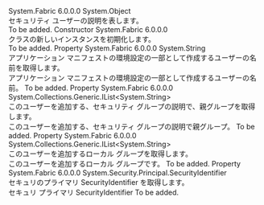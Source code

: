 <Type Name="SecurityUserDescription" FullName="System.Fabric.Description.SecurityUserDescription">
  <TypeSignature Language="C#" Value="public sealed class SecurityUserDescription" />
  <TypeSignature Language="ILAsm" Value=".class public auto ansi sealed beforefieldinit SecurityUserDescription extends System.Object" />
  <TypeSignature Language="DocId" Value="T:System.Fabric.Description.SecurityUserDescription" />
  <TypeSignature Language="VB.NET" Value="Public NotInheritable Class SecurityUserDescription" />
  <TypeSignature Language="F#" Value="type SecurityUserDescription = class" />
  <AssemblyInfo>
    <AssemblyName>System.Fabric</AssemblyName>
    <AssemblyVersion>6.0.0.0</AssemblyVersion>
  </AssemblyInfo>
  <Base>
    <BaseTypeName>System.Object</BaseTypeName>
  </Base>
  <Interfaces />
  <Docs>
    <summary>
      <para>セキュリティ ユーザーの説明を表します。</para>
    </summary>
    <remarks>To be added.</remarks>
  </Docs>
  <Members>
    <Member MemberName=".ctor">
      <MemberSignature Language="C#" Value="public SecurityUserDescription ();" />
      <MemberSignature Language="ILAsm" Value=".method public hidebysig specialname rtspecialname instance void .ctor() cil managed" />
      <MemberSignature Language="DocId" Value="M:System.Fabric.Description.SecurityUserDescription.#ctor" />
      <MemberSignature Language="VB.NET" Value="Public Sub New ()" />
      <MemberType>Constructor</MemberType>
      <AssemblyInfo>
        <AssemblyName>System.Fabric</AssemblyName>
        <AssemblyVersion>6.0.0.0</AssemblyVersion>
      </AssemblyInfo>
      <Parameters />
      <Docs>
        <summary>
          <para><see cref="T:System.Fabric.Description.SecurityUserDescription" /> クラスの新しいインスタンスを初期化します。 </para>
        </summary>
        <remarks>To be added.</remarks>
      </Docs>
    </Member>
    <Member MemberName="Name">
      <MemberSignature Language="C#" Value="public string Name { get; }" />
      <MemberSignature Language="ILAsm" Value=".property instance string Name" />
      <MemberSignature Language="DocId" Value="P:System.Fabric.Description.SecurityUserDescription.Name" />
      <MemberSignature Language="VB.NET" Value="Public ReadOnly Property Name As String" />
      <MemberSignature Language="F#" Value="member this.Name : string" Usage="System.Fabric.Description.SecurityUserDescription.Name" />
      <MemberType>Property</MemberType>
      <AssemblyInfo>
        <AssemblyName>System.Fabric</AssemblyName>
        <AssemblyVersion>6.0.0.0</AssemblyVersion>
      </AssemblyInfo>
      <ReturnValue>
        <ReturnType>System.String</ReturnType>
      </ReturnValue>
      <Docs>
        <summary>
          <para>アプリケーション マニフェストの環境設定の一部として作成するユーザーの名前を取得します。 </para>
        </summary>
        <value>
          <para>アプリケーション マニフェストの環境設定の一部として作成するユーザーの名前。 </para>
        </value>
        <remarks>To be added.</remarks>
      </Docs>
    </Member>
    <Member MemberName="ParentApplicationGroups">
      <MemberSignature Language="C#" Value="public System.Collections.Generic.IList&lt;string&gt; ParentApplicationGroups { get; }" />
      <MemberSignature Language="ILAsm" Value=".property instance class System.Collections.Generic.IList`1&lt;string&gt; ParentApplicationGroups" />
      <MemberSignature Language="DocId" Value="P:System.Fabric.Description.SecurityUserDescription.ParentApplicationGroups" />
      <MemberSignature Language="VB.NET" Value="Public ReadOnly Property ParentApplicationGroups As IList(Of String)" />
      <MemberSignature Language="F#" Value="member this.ParentApplicationGroups : System.Collections.Generic.IList&lt;string&gt;" Usage="System.Fabric.Description.SecurityUserDescription.ParentApplicationGroups" />
      <MemberType>Property</MemberType>
      <AssemblyInfo>
        <AssemblyName>System.Fabric</AssemblyName>
        <AssemblyVersion>6.0.0.0</AssemblyVersion>
      </AssemblyInfo>
      <ReturnValue>
        <ReturnType>System.Collections.Generic.IList&lt;System.String&gt;</ReturnType>
      </ReturnValue>
      <Docs>
        <summary>
          <para>このユーザーを追加する、セキュリティ グループの説明で、親グループを取得します。 </para>
        </summary>
        <value>
          <para>このユーザーを追加する、セキュリティ グループの説明で親グループ。 </para>
        </value>
        <remarks>To be added.</remarks>
      </Docs>
    </Member>
    <Member MemberName="ParentSystemGroups">
      <MemberSignature Language="C#" Value="public System.Collections.Generic.IList&lt;string&gt; ParentSystemGroups { get; }" />
      <MemberSignature Language="ILAsm" Value=".property instance class System.Collections.Generic.IList`1&lt;string&gt; ParentSystemGroups" />
      <MemberSignature Language="DocId" Value="P:System.Fabric.Description.SecurityUserDescription.ParentSystemGroups" />
      <MemberSignature Language="VB.NET" Value="Public ReadOnly Property ParentSystemGroups As IList(Of String)" />
      <MemberSignature Language="F#" Value="member this.ParentSystemGroups : System.Collections.Generic.IList&lt;string&gt;" Usage="System.Fabric.Description.SecurityUserDescription.ParentSystemGroups" />
      <MemberType>Property</MemberType>
      <AssemblyInfo>
        <AssemblyName>System.Fabric</AssemblyName>
        <AssemblyVersion>6.0.0.0</AssemblyVersion>
      </AssemblyInfo>
      <ReturnValue>
        <ReturnType>System.Collections.Generic.IList&lt;System.String&gt;</ReturnType>
      </ReturnValue>
      <Docs>
        <summary>
          <para>このユーザーを追加するローカル グループを取得します。</para>
        </summary>
        <value>
          <para>このユーザーを追加するローカル グループです。</para>
        </value>
        <remarks>To be added.</remarks>
      </Docs>
    </Member>
    <Member MemberName="Sid">
      <MemberSignature Language="C#" Value="public System.Security.Principal.SecurityIdentifier Sid { get; }" />
      <MemberSignature Language="ILAsm" Value=".property instance class System.Security.Principal.SecurityIdentifier Sid" />
      <MemberSignature Language="DocId" Value="P:System.Fabric.Description.SecurityUserDescription.Sid" />
      <MemberSignature Language="VB.NET" Value="Public ReadOnly Property Sid As SecurityIdentifier" />
      <MemberSignature Language="F#" Value="member this.Sid : System.Security.Principal.SecurityIdentifier" Usage="System.Fabric.Description.SecurityUserDescription.Sid" />
      <MemberType>Property</MemberType>
      <AssemblyInfo>
        <AssemblyName>System.Fabric</AssemblyName>
        <AssemblyVersion>6.0.0.0</AssemblyVersion>
      </AssemblyInfo>
      <ReturnValue>
        <ReturnType>System.Security.Principal.SecurityIdentifier</ReturnType>
      </ReturnValue>
      <Docs>
        <summary>
          <para>
            セキュリのプライマリ SecurityIdentifier を取得します。
            </para>
        </summary>
        <value>
              セキュリ プライマリ SecurityIdentifier
            </value>
        <remarks>To be added.</remarks>
      </Docs>
    </Member>
  </Members>
</Type>